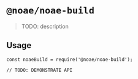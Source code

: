 # `@noae/noae-build`

> TODO: description

## Usage

```
const noaeBuild = require('@noae/noae-build');

// TODO: DEMONSTRATE API
```
